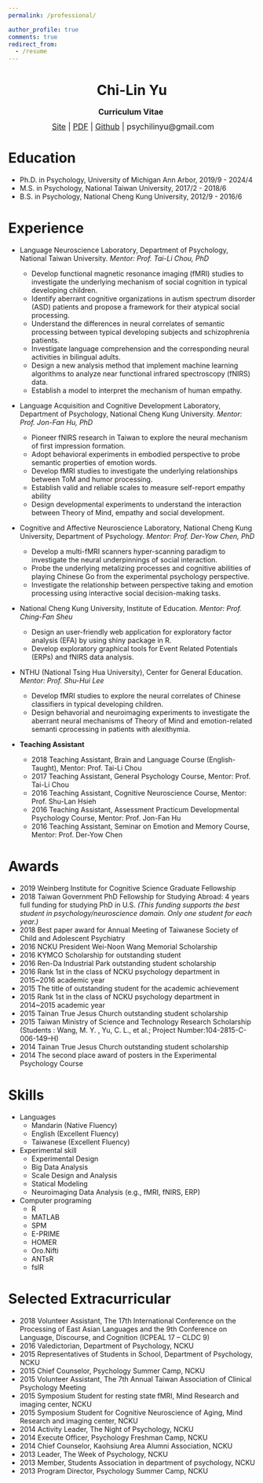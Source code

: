 ```yaml
---
permalink: /professional/

author_profile: true
comments: true
redirect_from:
  - /resume
---
```



<h1 class="western" align="center"><b>Chi-Lin Yu</b></h1>
<p style="line-height: 1;" align="center"><span style="font-size: medium;"><b>Curriculum Vitae</b> </span></p>
<p style="line-height: 1;" align="center"><span style="font-size: medium;"> <a href="https://psychilin.github.io/">Site</a> | <a href="https://github.com/PsyChiLin/CV/blob/master/CV.pdf">PDF</a> | <a href="https://github.com/PsyChiLin">Github</a> | <a>psychilinyu@gmail.com</a></span></p>


Education
======
* Ph.D. in Psychology, University of Michigan Ann Arbor, 2019/9 - 2024/4
* M.S. in Psychology, National Taiwan University, 2017/2 - 2018/6
* B.S. in Psychology, National Cheng Kung University, 2012/9 - 2016/6

Experience
======
- Language Neuroscience Laboratory, Department of Psychology, National Taiwan University. *Mentor: Prof. Tai-Li Chou, PhD*
    - Develop functional magnetic resonance imaging (fMRI) studies to investigate the underlying mechanism of social cognition in typical developing children.
    - Identify aberrant cognitive organizations in autism spectrum disorder (ASD) patients and propose a framework for their atypical social processing.
    - Understand the differences in neural correlates of semantic processing between typical developing subjects and schizophrenia patients.
    - Investigate language comprehension and the corresponding neural activities in bilingual adults.
    - Design a new analysis method that implement machine learning algorithms to analyze near functional infrared spectroscopy (fNIRS) data.
    - Establish a model to interpret the mechanism of human empathy.

- Language Acquisition and Cognitive Development Laboratory, Department of Psychology, National Cheng Kung University. *Mentor: Prof. Jon-Fan Hu, PhD*
    - Pioneer fNIRS research in Taiwan to explore the neural mechanism of first impression formation.
    - Adopt behavioral experiments in embodied perspective to probe semantic properties of emotion words.
    - Develop fMRI studies to investigate the underlying relationships between ToM and humor processing.
    - Establish valid and reliable scales to measure self-report empathy ability
    - Design developmental experiments to understand the interaction between Theory of Mind, empathy and social development.

- Cognitive and Affective Neuroscience Laboratory, National Cheng Kung University, Department of Psychology. *Mentor: Prof. Der-Yow Chen, PhD*
    - Develop a multi-fMRI scanners hyper-scanning paradigm to investigate the neural underpinnings of social interaction.
    - Probe the underlying metalizing processes and cognitive abilities of playing Chinese Go from the experimental psychology perspective.
    - Investigate the relationship between perspective taking and emotion processing using interactive social decision-making tasks.


- National Cheng Kung University, Institute of Education. *Mentor: Prof. Ching-Fan Sheu*
    - Design an user-friendly web application for exploratory factor analysis (EFA) by using shiny package in R.
    - Develop exploratory graphical tools for Event Related Potentials (ERPs) and fNIRS data analysis.
    
- NTHU (National Tsing Hua University), Center for General Education. *Mentor: Prof. Shu-Hui Lee*
    - Develop fMRI studies to explore the neural correlates of Chinese classifiers in typical developing children.
    - Design behavorial and neuroimaging experiments to investigate the aberrant neural mechanisms of Theory of Mind and emotion-related semanti cprocessing in patients with alexithymia.

- **Teaching Assistant**
    - 2018 Teaching Assistant, Brain and Language Course (English-Taught), Mentor: Prof. Tai-Li Chou
    - 2017 Teaching Assistant, General Psychology Course, Mentor: Prof. Tai-Li Chou
    - 2016 Teaching Assistant, Cognitive Neuroscience Course, Mentor: Prof. Shu-Lan Hsieh
    - 2016 Teaching Assistant, Assessment Practicum Developmental Psychology Course, Mentor: Prof. Jon-Fan Hu
    - 2016 Teaching Assistant, Seminar on Emotion and Memory Course, Mentor: Prof. Der-Yow Chen


Awards
======
- 2019 Weinberg Institute for Cognitive Science Graduate Fellowship
- 2018 Taiwan Government PhD Fellowship for Studying Abroad: 4 years full funding for studying PhD in U.S. *(This funding supports the best student in psychology/neuroscience domain. Only one student for each year.)*
- 2018 Best paper award for Annual Meeting of Taiwanese Society of Child and Adolescent Psychiatry
- 2016 NCKU President Wei-Noon Wang Memorial Scholarship
- 2016 KYMCO Scholarship for outstanding student
- 2016 Ren-Da Industrial Park outstanding student scholarship
- 2016 Rank 1st in the class of NCKU psychology department in 2015~2016 academic year 
- 2015 The title of outstanding student for the academic achievement
- 2015 Rank 1st in the class of NCKU psychology department in 2014~2015 academic year
- 2015 Tainan True Jesus Church outstanding student scholarship
- 2015 Taiwan Ministry of Science and Technology Research Scholarship (Students : Wang, M. Y. , Yu, C. L., et al.; Project Number:104-2815-C-006-149–H)
- 2014 Tainan True Jesus Church outstanding student scholarship
- 2014 The second place award of posters in the Experimental Psychology Course

Skills
======
- Languages
    - Mandarin (Native Fluency)
    - English (Excellent Fluency)
    - Taiwanese (Excellent Fluency)
- Experimental skill
    - Experimental Design
    - Big Data Analysis
    - Scale Design and Analysis
    - Statical Modeling
    - Neuroimaging Data Analysis (e.g., fMRI, fNIRS, ERP)
- Computer programing
    - R
    - MATLAB
    - SPM
    - E-PRIME
    - HOMER
    - Oro.Nifti
    - ANTsR
    - fslR
    
Selected Extracurricular
=====
- 2018 Volunteer Assistant, The 17th International Conference on the Processing of East Asian Languages and the 9th Conference on Language, Discourse, and Cognition (ICPEAL 17 – CLDC 9)
- 2016 Valedictorian, Department of Psychology, NCKU
- 2015 Representatives of Students in School, Department of Psychology, NCKU
- 2015 Chief Counselor, Psychology Summer Camp, NCKU
- 2015 Volunteer Assistant, The 7th Annual Taiwan Association of Clinical Psychology Meeting
- 2015 Symposium Student for resting state fMRI, Mind Research and imaging center, NCKU
- 2015 Symposium Student for Cognitive Neuroscience of Aging, Mind Research and imaging center,
NCKU
- 2014 Activity Leader, The Night of Psychology, NCKU
- 2014 Execute Officer, Psychology Freshman Camp, NCKU
- 2014 Chief Counselor, Kaohsiung Area Alumni Association, NCKU
- 2013 Leader, The Week of Psychology, NCKU
- 2013 Member, Students Association in department of psychology, NCKU 
- 2013 Program Director, Psychology Summer Camp, NCKU